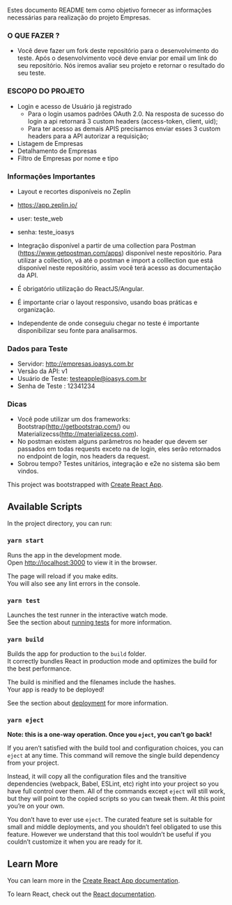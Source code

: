 Estes documento README tem como objetivo fornecer as informações necessárias para realização do projeto Empresas.

### O QUE FAZER ?

- Você deve fazer um fork deste repositório para o desenvolvimento do teste. Após o desenvolvimento você deve enviar por email um link do seu repositório. Nós iremos avaliar seu projeto e retornar o resultado do seu teste.

### ESCOPO DO PROJETO

- Login e acesso de Usuário já registrado
  - Para o login usamos padrões OAuth 2.0. Na resposta de sucesso do login a api retornará 3 custom headers (access-token, client, uid);
  - Para ter acesso as demais APIS precisamos enviar esses 3 custom headers para a API autorizar a requisição;
- Listagem de Empresas
- Detalhamento de Empresas
- Filtro de Empresas por nome e tipo

### Informações Importantes

- Layout e recortes disponíveis no Zeplin
- https://app.zeplin.io/
- user: teste_web
- senha: teste_ioasys

- Integração disponível a partir de uma collection para Postman (https://www.getpostman.com/apps) disponível neste repositório. Para utilizar a collection, vá até o postman e import a colllection que está disponível neste repositório, assim você terá acesso as documentação da API.

- É obrigatório utilização do ReactJS/Angular.

- É importante criar o layout responsivo, usando boas práticas e organização.

- Independente de onde conseguiu chegar no teste é importante disponibilizar seu fonte para analisarmos.

### Dados para Teste

- Servidor: http://empresas.ioasys.com.br
- Versão da API: v1
- Usuário de Teste: testeapple@ioasys.com.br
- Senha de Teste : 12341234

### Dicas

- Você pode utilizar um dos frameworks: Bootstrap(http://getbootstrap.com/) ou Materializecss(http://materializecss.com).
- No postman existem alguns parâmetros no header que devem ser passados em todas requests exceto na de login, eles serão retornados no endpoint de login, nos headers da request.
- Sobrou tempo? Testes unitários, integração e e2e no sistema são bem vindos.



This project was bootstrapped with [Create React App](https://github.com/facebook/create-react-app).

## Available Scripts

In the project directory, you can run:

### `yarn start`

Runs the app in the development mode.<br />
Open [http://localhost:3000](http://localhost:3000) to view it in the browser.

The page will reload if you make edits.<br />
You will also see any lint errors in the console.

### `yarn test`

Launches the test runner in the interactive watch mode.<br />
See the section about [running tests](https://facebook.github.io/create-react-app/docs/running-tests) for more information.

### `yarn build`

Builds the app for production to the `build` folder.<br />
It correctly bundles React in production mode and optimizes the build for the best performance.

The build is minified and the filenames include the hashes.<br />
Your app is ready to be deployed!

See the section about [deployment](https://facebook.github.io/create-react-app/docs/deployment) for more information.

### `yarn eject`

**Note: this is a one-way operation. Once you `eject`, you can’t go back!**

If you aren’t satisfied with the build tool and configuration choices, you can `eject` at any time. This command will remove the single build dependency from your project.

Instead, it will copy all the configuration files and the transitive dependencies (webpack, Babel, ESLint, etc) right into your project so you have full control over them. All of the commands except `eject` will still work, but they will point to the copied scripts so you can tweak them. At this point you’re on your own.

You don’t have to ever use `eject`. The curated feature set is suitable for small and middle deployments, and you shouldn’t feel obligated to use this feature. However we understand that this tool wouldn’t be useful if you couldn’t customize it when you are ready for it.

## Learn More

You can learn more in the [Create React App documentation](https://facebook.github.io/create-react-app/docs/getting-started).

To learn React, check out the [React documentation](https://reactjs.org/).
